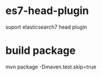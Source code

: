 # es7-head-plugin
suport elasticsearch7 head plugin

# build package
mvn package -Dmaven.test.skip=true

